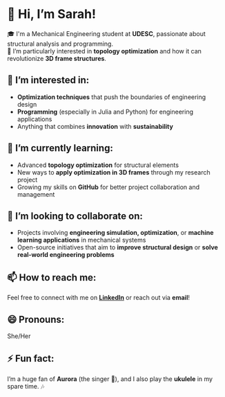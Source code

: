 # 👋 Hi, I’m Sarah!

🎓 I'm a Mechanical Engineering student at **UDESC**, passionate about structural analysis and programming.  
🔧 I’m particularly interested in **topology optimization** and how it can revolutionize **3D frame structures**.

## 👀 I’m interested in:
- **Optimization techniques** that push the boundaries of engineering design
- **Programming** (especially in Julia and Python) for engineering applications
- Anything that combines **innovation** with **sustainability**  

## 🌱 I’m currently learning:
- Advanced **topology optimization** for structural elements
- New ways to **apply optimization in 3D frames** through my research project
- Growing my skills on **GitHub** for better project collaboration and management

## 💞️ I’m looking to collaborate on:
- Projects involving **engineering simulation, optimization**, or **machine learning applications** in mechanical systems
- Open-source initiatives that aim to **improve structural design** or **solve real-world engineering problems**

## 📫 How to reach me:
Feel free to connect with me on **[LinkedIn](https://www.linkedin.com/)** or reach out via **email**!

## 😄 Pronouns:
She/Her

## ⚡ Fun fact:
I’m a huge fan of **Aurora** (the singer 🌌), and I also play the **ukulele** in my spare time. 🎶

